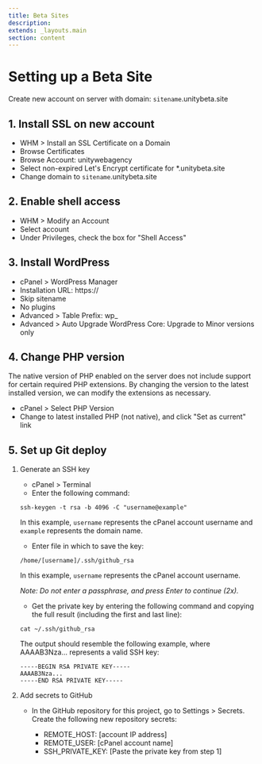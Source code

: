 ```yaml
---
title: Beta Sites
description:
extends: _layouts.main
section: content
---
```


# Setting up a Beta Site

Create new account on server with domain: `sitename`.unitybeta.site

## 1. Install SSL on new account
  * WHM > Install an SSL Certificate on a Domain
  * Browse Certificates
  * Browse Account: unitywebagency
  * Select non-expired Let's Encrypt certificate for *.unitybeta.site
  * Change domain to `sitename`.unitybeta.site

## 2. Enable shell access
  * WHM > Modify an Account
  * Select account
  * Under Privileges, check the box for "Shell Access"

## 3. Install WordPress
  * cPanel > WordPress Manager
  * Installation URL: https://
  * Skip sitename
  * No plugins
  * Advanced > Table Prefix: wp_
  * Advanced > Auto Upgrade WordPress Core: Upgrade to Minor versions only

## 4. Change PHP version

The native version of PHP enabled on the server does not include support for certain required PHP extensions. By changing the version to the latest installed version, we can modify the extensions as necessary.

  * cPanel > Select PHP Version
  * Change to latest installed PHP (not native), and click "Set as current" link

## 5. Set up Git deploy

1. Generate an SSH key
    * cPanel > Terminal
    * Enter the following command:
    ```
    ssh-keygen -t rsa -b 4096 -C "username@example"
    ```
    In this example, `username` represents the cPanel account username and `example` represents the domain name.

    * Enter file in which to save the key:
    ```
    /home/[username]/.ssh/github_rsa
    ```
    In this example, `username` represents the cPanel account username.

    _Note: Do not enter a passphrase, and press Enter to continue (2x)._

    * Get the private key by entering the following command and copying the full result (including the first and last line):
    ```
    cat ~/.ssh/github_rsa
    ```
    The output should resemble the following example, where AAAAB3Nza... represents a valid SSH key:
    ```
    -----BEGIN RSA PRIVATE KEY-----
    AAAAB3Nza...
    -----END RSA PRIVATE KEY-----
    ```

2. Add secrets to GitHub
    * In the GitHub repository for this project, go to Settings > Secrets. Create the following new repository secrets:

      * REMOTE_HOST: [account IP address]
      * REMOTE_USER: [cPanel account name]
      * SSH_PRIVATE_KEY: [Paste the private key from step 1]
